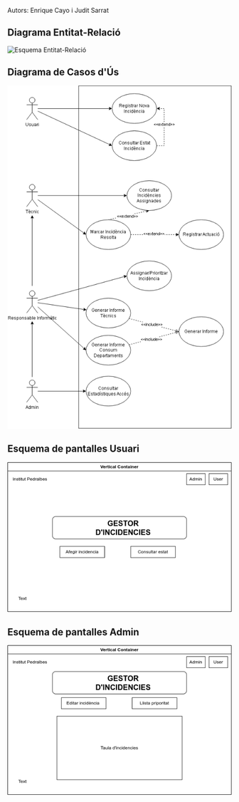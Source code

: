 Autors: Enrique Cayo i Judit Sarrat


## Diagrama Entitat-Relació

![Esquema Entitat-Relació](Diagrames/Entitat_Relació.jpg)

## Diagrama de Casos d'Ús

![Diagrama de Casos d'Ús](Diagrames/Diagrama_de_casos_d'us.png)

## Esquema de pantalles Usuari
![Esquema de pantalles d'usuari](Diagrames/Esquema_pantalles_usuaris.png)

## Esquema de pantalles Admin
![Esquema de pantalles Admin](Diagrames/Esquema_de_pantalles_Admin.png)

